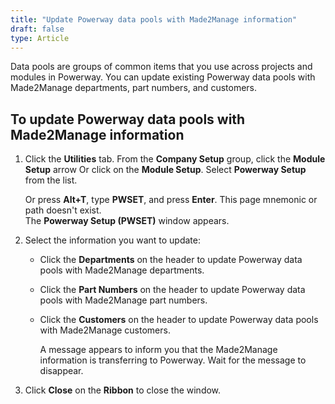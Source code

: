 ```yaml
---
title: "Update Powerway data pools with Made2Manage information"
draft: false
type: Article 
---
```


Data pools are groups of common items that you use across projects and modules in Powerway. You can update existing Powerway data pools with Made2Manage departments, part numbers, and customers.

## To update Powerway data pools with Made2Manage information

1.  Click the **Utilities** tab. From the **Company Setup** group, click the **Module Setup** arrow Or click on the **Module Setup**. Select **Powerway Setup** from the list.

    Or press **Alt+T**, type **PWSET**, and press **Enter**. This page mnemonic or path doesn't exist. <br> The **Powerway Setup (PWSET)** window appears.

2.  Select the information you want to update:
    -   Click the **Departments** on the header to update Powerway data pools with Made2Manage departments.
    -   Click the **Part Numbers** on the header to update Powerway data pools with Made2Manage part numbers.
    -   Click the **Customers** on the header to update Powerway data pools with Made2Manage customers.

        A message appears to inform you that the Made2Manage information is transferring to Powerway. Wait for the message to disappear.

3.  Click **Close** on the **Ribbon** to close the window.